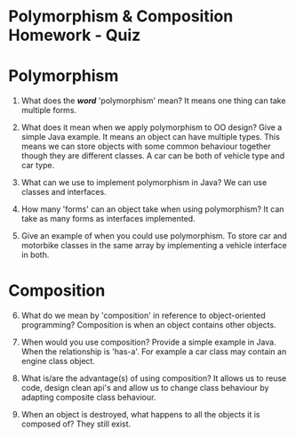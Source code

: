 # Polymorphism & Composition Homework - Quiz

# Polymorphism

1. What does the ___word___ 'polymorphism' mean?
It means one thing can take multiple forms.

2. What does it mean when we apply polymorphism to OO design? Give a simple Java example.
It means an object can have multiple types. This means we can store objects with some common behaviour together though they are different classes. A car can be both of vehicle type and car type.

3. What can we use to implement polymorphism in Java?
We can use classes and interfaces.

4. How many 'forms' can an object take when using polymorphism?
It can take as many forms as interfaces implemented.

5. Give an example of when you could use polymorphism.
To store car and motorbike classes in the same array by implementing a vehicle interface in both.


# Composition

6. What do we mean by 'composition' in reference to object-oriented programming?
Composition is when an object contains other objects.

7. When would you use composition? Provide a simple example in Java.
When the relationship is 'has-a'. For example a car class may contain an engine class object.

8. What is/are the advantage(s) of using composition?
It allows us to reuse code, design clean api's and allow us to change class behaviour by adapting composite class behaviour.

9. When an object is destroyed, what happens to all the objects it is composed of?
They still exist.
